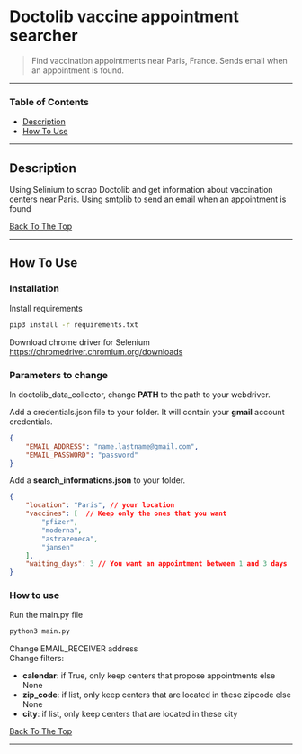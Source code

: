 # Doctolib vaccine appointment searcher

> Find vaccination appointments near Paris, France. Sends email when an appointment is found.
---

### Table of Contents

- [Description](#description)
- [How To Use](#how-to-use)

---

## Description

Using Selinium to scrap Doctolib and get information about vaccination centers near Paris. Using smtplib to send an email when an appointment is found

[Back To The Top](#read-me-template)

---

## How To Use

### Installation
Install requirements
```bash
pip3 install -r requirements.txt
```
Download chrome driver for Selenium
https://chromedriver.chromium.org/downloads

### Parameters to change
In doctolib_data_collector, change <b>PATH</b> to the path to your webdriver.

Add a credentials.json file to your folder. It will contain your <b>gmail</b> account credentials.
```json
{
    "EMAIL_ADDRESS": "name.lastname@gmail.com",
    "EMAIL_PASSWORD": "password"
}
```

Add a <b>search_informations.json</b> to your folder.
```json
{
    "location": "Paris", // your location
    "vaccines": [  // Keep only the ones that you want
        "pfizer",
        "moderna",
        "astrazeneca",
        "jansen"
    ],
    "waiting_days": 3 // You want an appointment between 1 and 3 days
}
```


### How to use

Run the main.py file
```bash
python3 main.py
```
Change EMAIL_RECEIVER address <br>
Change filters:
- <b>calendar</b>: if True, only keep centers that propose appointments else None
- <b>zip_code</b>: if list, only keep centers that are located in these zipcode else None
- <b>city</b>: if list, only keep centers that are located in these city

[Back To The Top](#read-me-template)

---
